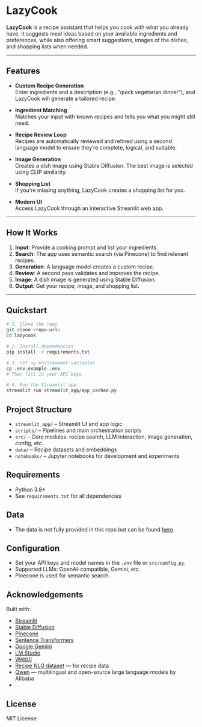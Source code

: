 # LazyCook

**LazyCook** is a recipe assistant that helps you cook with what you already have. It suggests meal ideas based on your available ingredients and preferences, while also offering smart suggestions, images of the dishes, and shopping lists when needed.

---

## Features

- **Custom Recipe Generation**  
  Enter ingredients and a description (e.g., "quick vegetarian dinner"), and LazyCook will generate a tailored recipe.

- **Ingredient Matching**  
  Matches your input with known recipes and tells you what you might still need.

- **Recipe Review Loop**  
  Recipes are automatically reviewed and refined using a second language model to ensure they’re complete, logical, and suitable.

- **Image Generation**  
  Creates a dish image using Stable Diffusion. The best image is selected using CLIP similarity.

- **Shopping List**  
  If you're missing anything, LazyCook creates a shopping list for you.

- **Modern UI**  
  Access LazyCook through an interactive Streamlit web app.

---

## How It Works

1. **Input**: Provide a cooking prompt and list your ingredients.
2. **Search**: The app uses semantic search (via Pinecone) to find relevant recipes.
3. **Generation**: A language model creates a custom recipe.
4. **Review**: A second pass validates and improves the recipe.
5. **Image**: A dish image is generated using Stable Diffusion.
6. **Output**: Get your recipe, image, and shopping list.

---

## Quickstart

```bash
# 1. Clone the repo
git clone <repo-url>
cd lazycook

# 2. Install dependencies
pip install -r requirements.txt

# 3. Set up environment variables
cp .env.example .env
# Then fill in your API keys

# 4. Run the Streamlit app
streamlit run streamlit_app/app_cached.py

   ```

## Project Structure
- `streamlit_app/` – Streamlit UI and app logic
- `scripts/` – Pipelines and main orchestration scripts
- `src/` – Core modules: recipe search, LLM interaction, image generation, config, etc.
- `data/` – Recipe datasets and embeddings
- `notebooks/` – Jupyter notebooks for development and experiments

## Requirements
- Python 3.8+
- See `requirements.txt` for all dependencies

## Data
- The data is not fully provided in this repo but can be found [here](https://huggingface.co/datasets/mbien/recipe_nlg) 

## Configuration
- Set your API keys and model names in the `.env` file or `src/config.py`.
- Supported LLMs: OpenAI-compatible, Gemini, etc.
- Pinecone is used for semantic search.

## Acknowledgements

Built with:

- [Streamlit](https://streamlit.io/)
- [Stable Diffusion](https://stability.ai/)
- [Pinecone](https://www.pinecone.io/)
- [Sentence Transformers](https://www.sbert.net/)
- [Google Gemini](https://ai.google.dev/)
- [LM Studio](https://lmstudio.ai/)
- [WebUI](https://github.com/oobabooga/text-generation-webui)
- [Recipe NLG dataset](https://huggingface.co/datasets/mbien/recipe_nlg) — for recipe data
- [Qwen](https://huggingface.co/Qwen) — multilingual and open-source large language models by Alibaba
- 
## License
MIT License